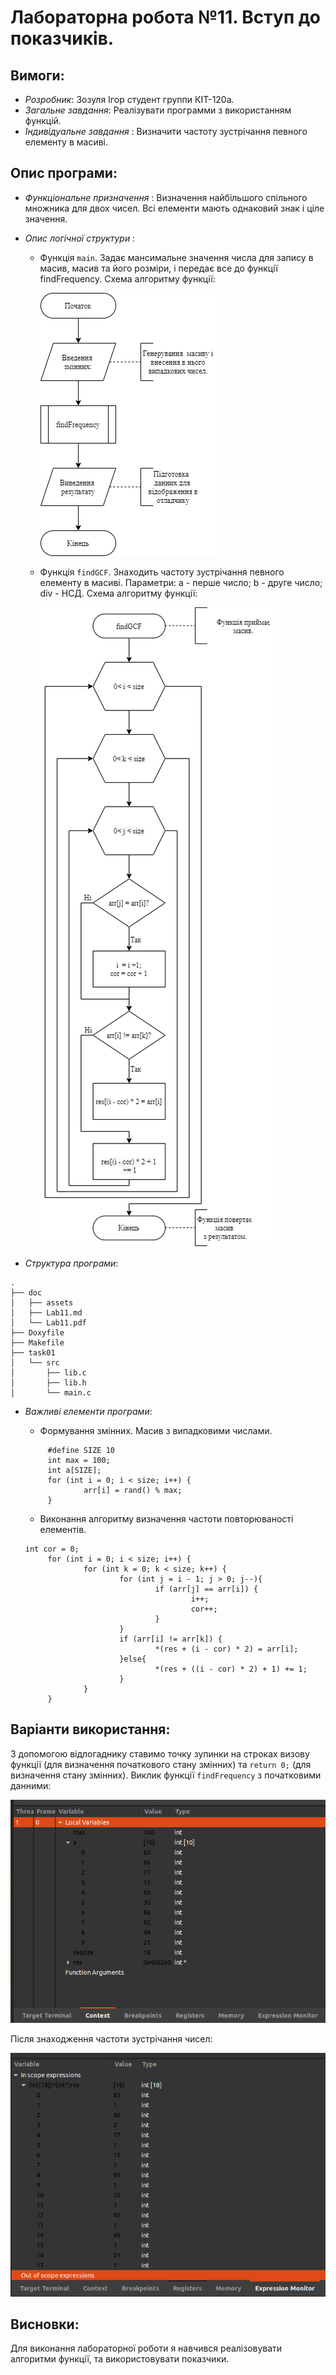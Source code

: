 ﻿# Лабораторна робота №11. Вступ до показчиків.
## Вимоги:
* *Розробник*: Зозуля Ігор студент группи КІТ-120а.
* *Загальне завдання*: Реалізувати программи з використанням функцій.
* *Індивідуальне завдання* : Визначити частоту зустрічання певного елементу в масиві.
## Опис програми:
* *Функціональне призначення* : Визначення найбільшого спільного множника для двох чисел. Всі елементи мають однаковий знак і ціле значення.

* *Опис логічної структури* :
   * Функція `main`. Задає мансимальне значення числа для запису в масив, масив та його розміри, і передає все до функції findFrequency. Схема алгоритму функції:

     ![enter image description here](assets/main.png)

   * Функція `findGCF`. Знаходить частоту зустрічання певного елементу в масиві. Параметри: a - перше число; b - друге число; div - НСД. Схема алгоритму функції:

     ![Схема алгоритму функції  sort_array](assets/func.png)

* *Структура програми*:
```
.
├── doc
│   ├── assets
│   ├── Lab11.md
│   └── Lab11.pdf
├── Doxyfile
├── Makefile
├── task01
│   └── src
│       ├── lib.c
│       ├── lib.h
│       └── main.c
```
* *Важливі елементи програми*:
   * Формування змінних. Масив з випадковими числами.

   ``` () {
        #define SIZE 10
        int max = 100;
        int a[SIZE];
        for (int i = 0; i < size; i++) {
                arr[i] = rand() % max;
        }
   ```
   *  Виконання алгоритму визначення частоти повторюваності елементів.
   ```
   int cor = 0;
        for (int i = 0; i < size; i++) {
                for (int k = 0; k < size; k++) {
                        for (int j = i - 1; j > 0; j--){
                                if (arr[j] == arr[i]) {
                                        i++;
                                        cor++;
                                }
                        }
                        if (arr[i] != arr[k]) {
                                *(res + (i - cor) * 2) = arr[i];
                        }else{
                                *(res + ((i - cor) * 2) + 1) += 1;
                        }
                }
        }
   ```
## Варіанти використання:
З допомогою відлогаднику ставимо точку зупинки на строках визову функції (для визначення початкового стану змінних)  та `return 0;` (для визначення стану змінних).
Виклик функції `findFrequency` з початковими данними:

![enter image description here](assets/input.png)

Після знаходження частоти зустрічання чисел:

![enter image description here](assets/output.png)

## Висновки:
Для виконання лабораторної роботи я навчився реалізовувати алгоритми функції, та використовувати показчики.
